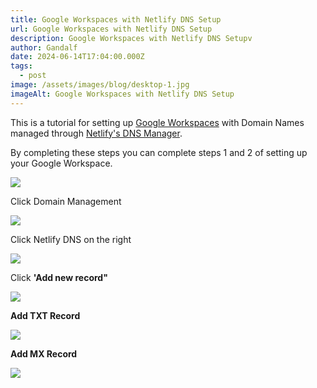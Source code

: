 ```yaml
---
title: Google Workspaces with Netlify DNS Setup
url: Google Workspaces with Netlify DNS Setup
description: Google Workspaces with Netlify DNS Setupv
author: Gandalf
date: 2024-06-14T17:04:00.000Z
tags:
  - post
image: /assets/images/blog/desktop-1.jpg
imageAlt: Google Workspaces with Netlify DNS Setup
---
```

This is a tutorial for setting up [Google Workspaces](https://workspace.google.com/) with Domain Names managed through [Netlify's DNS Manager](https://docs.netlify.com/domains-https/netlify-dns/).

By completing these steps you can complete steps 1 and 2 of setting up your Google Workspace.

![](/assets/images/blog/screenshot-2024-06-17-at-2.25.27 pm.png)

Click Domain Management

![](/assets/images/blog/screenshot-2024-06-17-at-2.18.59 pm.png)

Click Netlify DNS on the right

![](/assets/images/blog/screenshot-2024-06-17-at-2.14.45 pm.png)

Click **'Add new record"**

![](/assets/images/blog/screenshot-2024-06-17-at-3.39.58 pm.png)

**Add TXT Record**

![](/assets/images/blog/screenshot-2024-06-17-at-2.27.30 pm.png)

**Add MX Record**

![](/assets/images/blog/screenshot-2024-06-17-at-4.08.19 pm.png)
